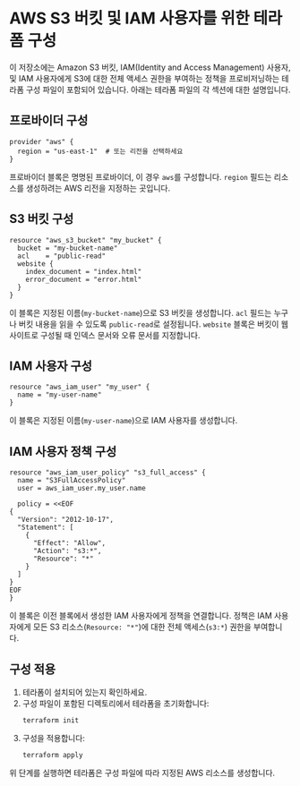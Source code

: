# AWS S3 버킷 및 IAM 사용자를 위한 테라폼 구성

이 저장소에는 Amazon S3 버킷, IAM(Identity and Access Management) 사용자, 및 IAM 사용자에게 S3에 대한 전체 액세스 권한을 부여하는 정책을 프로비저닝하는 테라폼 구성 파일이 포함되어 있습니다. 아래는 테라폼 파일의 각 섹션에 대한 설명입니다.

## 프로바이더 구성

```hcl
provider "aws" {
  region = "us-east-1"  # 또는 리전을 선택하세요
}
```
프로바이더 블록은 명명된 프로바이더, 이 경우 `aws`를 구성합니다. `region` 필드는 리소스를 생성하려는 AWS 리전을 지정하는 곳입니다.

## S3 버킷 구성

```hcl
resource "aws_s3_bucket" "my_bucket" {
  bucket = "my-bucket-name"
  acl    = "public-read"
  website {
    index_document = "index.html"
    error_document = "error.html"
  }
}
```
이 블록은 지정된 이름(`my-bucket-name`)으로 S3 버킷을 생성합니다. `acl` 필드는 누구나 버킷 내용을 읽을 수 있도록 `public-read`로 설정됩니다. `website` 블록은 버킷이 웹사이트로 구성될 때 인덱스 문서와 오류 문서를 지정합니다.

## IAM 사용자 구성

```hcl
resource "aws_iam_user" "my_user" {
  name = "my-user-name"
}
```
이 블록은 지정된 이름(`my-user-name`)으로 IAM 사용자를 생성합니다.

## IAM 사용자 정책 구성

```hcl
resource "aws_iam_user_policy" "s3_full_access" {
  name = "S3FullAccessPolicy"
  user = aws_iam_user.my_user.name

  policy = <<EOF
{
  "Version": "2012-10-17",
  "Statement": [
    {
      "Effect": "Allow",
      "Action": "s3:*",
      "Resource": "*"
    }
  ]
}
EOF
}
```
이 블록은 이전 블록에서 생성한 IAM 사용자에게 정책을 연결합니다. 정책은 IAM 사용자에게 모든 S3 리소스(`Resource: "*"`)에 대한 전체 액세스(`s3:*`) 권한을 부여합니다.

## 구성 적용

1. 테라폼이 설치되어 있는지 확인하세요.
2. 구성 파일이 포함된 디렉토리에서 테라폼을 초기화합니다:
   ```
   terraform init
   ```
3. 구성을 적용합니다:
   ```
   terraform apply
   ```

위 단계를 실행하면 테라폼은 구성 파일에 따라 지정된 AWS 리소스를 생성합니다.